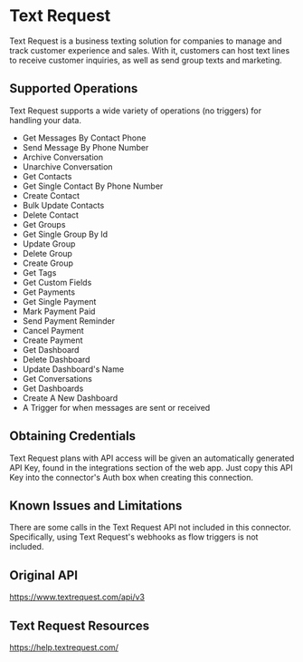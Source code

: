 # Text Request
Text Request is a business texting solution for companies to manage and track customer experience and sales. With it, customers can host text lines to receive customer inquiries, as well as send group texts and marketing.

## Supported Operations
Text Request supports a wide variety of operations (no triggers) for handling your data.

* Get Messages By Contact Phone
* Send Message By Phone Number
* Archive Conversation
* Unarchive Conversation
* Get Contacts
* Get Single Contact By Phone Number
* Create Contact
* Bulk Update Contacts
* Delete Contact
* Get Groups
* Get Single Group By Id
* Update Group
* Delete Group
* Create Group
* Get Tags
* Get Custom Fields
* Get Payments
* Get Single Payment
* Mark Payment Paid
* Send Payment Reminder
* Cancel Payment
* Create Payment
* Get Dashboard
* Delete Dashboard
* Update Dashboard's Name
* Get Conversations
* Get Dashboards
* Create A New Dashboard
* A Trigger for when messages are sent or received

## Obtaining Credentials
Text Request plans with API access will be given an automatically generated API Key, found in the integrations section of the web app. Just copy this API Key into the connector's Auth box when creating this connection.

## Known Issues and Limitations
There are some calls in the Text Request API not included in this connector. Specifically, using Text Request's webhooks as flow triggers is not included.

## Original API
https://www.textrequest.com/api/v3

## Text Request Resources
https://help.textrequest.com/

